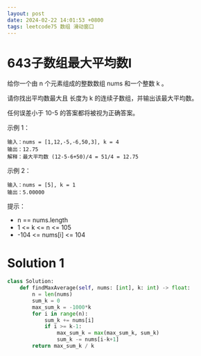 ```yaml
---
layout: post
date: 2024-02-22 14:01:53 +0800
tags: leetcode75 数组 滑动窗口
---
```


# 643子数组最大平均数I

给你一个由 n 个元素组成的整数数组 nums 和一个整数 k 。

请你找出平均数最大且 长度为 k 的连续子数组，并输出该最大平均数。

任何误差小于 10-5 的答案都将被视为正确答案。

示例 1：
```
输入：nums = [1,12,-5,-6,50,3], k = 4
输出：12.75
解释：最大平均数 (12-5-6+50)/4 = 51/4 = 12.75
```
示例 2：
```
输入：nums = [5], k = 1
输出：5.00000
```

提示：
+ n == nums.length
+ 1 <= k <= n <= 105
+ -104 <= nums[i] <= 104

# Solution 1

```py
class Solution:
    def findMaxAverage(self, nums: [int], k: int) -> float:
        n = len(nums)
        sum_k = 0
        max_sum_k = -1000*k
        for i in range(n):
            sum_k += nums[i]
            if i >= k-1:
                max_sum_k = max(max_sum_k, sum_k)
                sum_k -= nums[i-k+1]
        return max_sum_k / k
```
